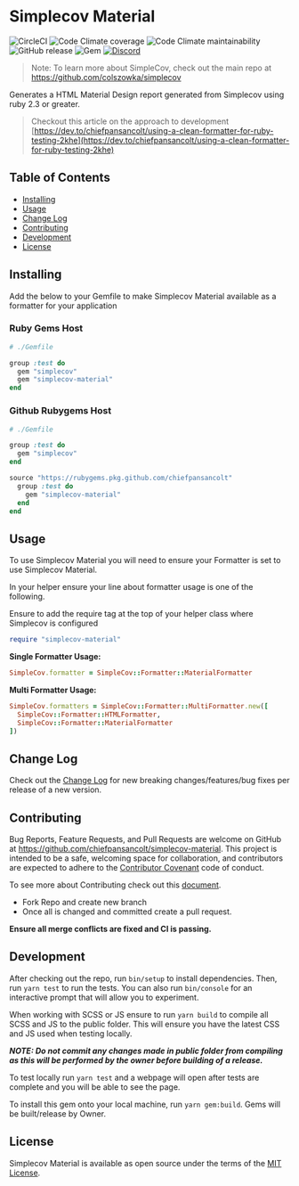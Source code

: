# Simplecov Material

![CircleCI](https://img.shields.io/circleci/build/gh/chiefpansancolt/simplecov-material/master?logo=circleci&style=flat-square)
![Code Climate coverage](https://img.shields.io/codeclimate/coverage/chiefpansancolt/simplecov-material?logo=code%20climate&style=flat-square)
![Code Climate maintainability](https://img.shields.io/codeclimate/maintainability/chiefpansancolt/simplecov-material?logo=code%20climate&style=flat-square)
![GitHub release](https://img.shields.io/github/release/chiefpansancolt/simplecov-material?logo=github&style=flat-square)
![Gem](https://img.shields.io/gem/dt/simplecov-material?logo=rubygems&style=flat-square)
[![Discord](https://img.shields.io/discord/450095227185659905?label=Discord&logo=discord&style=flat-square)](https://discord.gg/FPfA3w6)

> Note: To learn more about SimpleCov, check out the main repo at https://github.com/colszowka/simplecov

Generates a HTML Material Design report generated from Simplecov using ruby 2.3 or greater.

> Checkout this article on the approach to development [https://dev.to/chiefpansancolt/using-a-clean-formatter-for-ruby-testing-2khe](https://dev.to/chiefpansancolt/using-a-clean-formatter-for-ruby-testing-2khe)

## Table of Contents

- [Installing](#installing)
- [Usage](#usage)
- [Change Log](#change-log)
- [Contributing](#contributing)
- [Development](#development)
- [License](#license)


## Installing

Add the below to your Gemfile to make Simplecov Material available as a formatter for your application

### Ruby Gems Host

```ruby
# ./Gemfile

group :test do
  gem "simplecov"
  gem "simplecov-material"
end
```

### Github Rubygems Host

```ruby
# ./Gemfile

group :test do
  gem "simplecov"
end

source "https://rubygems.pkg.github.com/chiefpansancolt"
  group :test do
    gem "simplecov-material"
  end
end
```

## Usage

To use Simplecov Material you will need to ensure your Formatter is set to use Simplecov Material.

In your helper ensure your line about formatter usage is one of the following.

Ensure to add the require tag at the top of your helper class where Simplecov is configured

```ruby
require "simplecov-material"
```

**Single Formatter Usage:**

```ruby
SimpleCov.formatter = SimpleCov::Formatter::MaterialFormatter
```

**Multi Formatter Usage:**

```ruby
SimpleCov.formatters = SimpleCov::Formatter::MultiFormatter.new([
  SimpleCov::Formatter::HTMLFormatter,
  SimpleCov::Formatter::MaterialFormatter
])
```

## Change Log

Check out the [Change Log](https://github.com/chiefpansancolt/simplecov-material/blob/master/CHANGELOG.md) for new breaking changes/features/bug fixes per release of a new version.

## Contributing

Bug Reports, Feature Requests, and Pull Requests are welcome on GitHub at https://github.com/chiefpansancolt/simplecov-material. This project is intended to be a safe, welcoming space for collaboration, and contributors are expected to adhere to the [Contributor Covenant](https://github.com/chiefpansancolt/simplecov-material/blob/master/CODE_OF_CONDUCT.md) code of conduct.

To see more about Contributing check out this [document](https://github.com/chiefpansancolt/simplecov-material/blob/master/CONTRIBUTING.md).

- Fork Repo and create new branch
- Once all is changed and committed create a pull request.

**Ensure all merge conflicts are fixed and CI is passing.**

## Development

After checking out the repo, run `bin/setup` to install dependencies. Then, run `yarn test` to run the tests. You can also run `bin/console` for an interactive prompt that will allow you to experiment.

When working with SCSS or JS ensure to run `yarn build` to compile all SCSS and JS to the public folder. This will ensure you have the latest CSS and JS used when testing locally.

_**NOTE: Do not commit any changes made in public folder from compiling as this will be performed by the owner before building of a release.**_

To test locally run `yarn test` and a webpage will open after tests are complete and you will be able to see the page.

To install this gem onto your local machine, run `yarn gem:build`. Gems will be built/release by Owner.

## License

Simplecov Material is available as open source under the terms of the [MIT License](https://github.com/chiefpansancolt/simplecov-material/blob/master/LICENSE).
